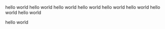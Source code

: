 hello world
hello world
hello world
hello world
hello world
hello world
hello world
hello world

hello world
